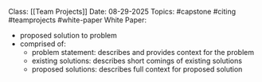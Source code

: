 Class: [[Team Projects]]
Date: 08-29-2025
Topics: #capstone #citing #teamprojects #white-paper
White Paper: 
- proposed solution to problem 
- comprised of: 
	- problem statement: describes and provides context for the problem
	- existing solutions: describes short comings of existing solutions
	- proposed solutions: describes full context for proposed solution
